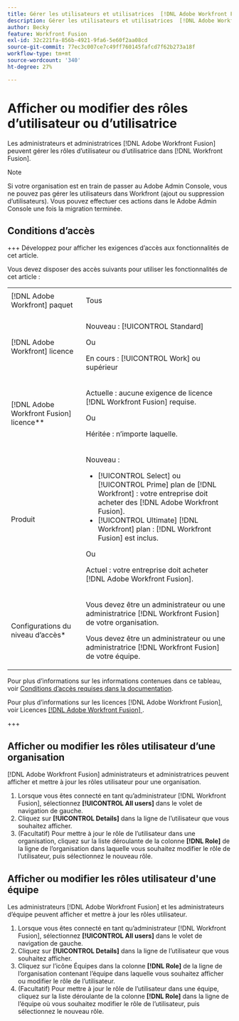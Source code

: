 ```yaml
---
title: Gérer les utilisateurs et utilisatrices  [!DNL Adobe Workfront Fusion]  de votre entreprise
description: Gérer les utilisateurs et utilisatrices  [!DNL Adobe Workfront Fusion]  de votre entreprise
author: Becky
feature: Workfront Fusion
exl-id: 32c221fa-856b-4921-9fa6-5e60f2aa08cd
source-git-commit: 77ec3c007ce7c49ff760145fafcd7f62b273a18f
workflow-type: tm+mt
source-wordcount: '340'
ht-degree: 27%

---
```


# Afficher ou modifier des rôles d’utilisateur ou d’utilisatrice

Les administrateurs et administratrices [!DNL Adobe Workfront Fusion] peuvent gérer les rôles d’utilisateur ou d’utilisatrice dans [!DNL Workfront Fusion].


>[!NOTE]
>
>Si votre organisation est en train de passer au Adobe Admin Console, vous ne pouvez pas gérer les utilisateurs dans Workfront (ajout ou suppression d’utilisateurs). Vous pouvez effectuer ces actions dans le Adobe Admin Console une fois la migration terminée.

## Conditions d’accès

+++ Développez pour afficher les exigences d’accès aux fonctionnalités de cet article.

Vous devez disposer des accès suivants pour utiliser les fonctionnalités de cet article :

<table style="table-layout:auto">
 <col> 
 <col> 
 <tbody> 
  <tr> 
   <td role="rowheader">[!DNL Adobe Workfront] paquet</td> 
   <td> <p>Tous</p> </td> 
  </tr> 
  <tr data-mc-conditions=""> 
   <td role="rowheader">[!DNL Adobe Workfront] licence</td> 
   <td> <p>Nouveau : [!UICONTROL Standard]</p><p>Ou</p><p>En cours : [!UICONTROL Work] ou supérieur</p> </td> 
  </tr> 
  <tr> 
   <td role="rowheader">[!DNL Adobe Workfront Fusion] licence**</td> 
   <td>
   <p>Actuelle : aucune exigence de licence [!DNL Workfront Fusion] requise.</p>
   <p>Ou</p>
   <p>Héritée : n’importe laquelle. </p>
   </td> 
  </tr> 
  <tr> 
   <td role="rowheader">Produit</td> 
   <td>
   <p>Nouveau :</p> <ul><li>[!UICONTROL Select] ou [!UICONTROL Prime] plan de [!DNL Workfront] : votre entreprise doit acheter des [!DNL Adobe Workfront Fusion].</li><li>[!UICONTROL Ultimate] [!DNL Workfront] plan : [!DNL Workfront Fusion] est inclus.</li></ul>
   <p>Ou</p>
   <p>Actuel : votre entreprise doit acheter [!DNL Adobe Workfront Fusion].</p>
   </td> 
  </tr>
  <tr data-mc-conditions=""> 
   <td role="rowheader">Configurations du niveau d’accès*</td>

<td> 
     <p>Vous devez être un administrateur ou une administratrice [!DNL Workfront Fusion] de votre organisation.</p>
     <p>Vous devez être un administrateur ou une administratrice [!DNL Workfront Fusion] de votre équipe.</p>
   </td> 
  </tr> 
   </td> 
  </tr> 
 </tbody> 
</table>

Pour plus d’informations sur les informations contenues dans ce tableau, voir [Conditions d’accès requises dans la documentation](/help/workfront-fusion/references/licenses-and-roles/access-level-requirements-in-documentation.md).

Pour plus d’informations sur les licences [!DNL Adobe Workfront Fusion], voir Licences [[!DNL Adobe Workfront Fusion] ](/help/workfront-fusion/set-up-and-manage-workfront-fusion/licensing-operations-overview/license-automation-vs-integration.md).

+++

## Afficher ou modifier les rôles utilisateur d’une organisation

[!DNL Adobe Workfront Fusion] administrateurs et administratrices peuvent afficher et mettre à jour les rôles utilisateur pour une organisation.

1. Lorsque vous êtes connecté en tant qu’administrateur [!DNL Workfront Fusion], sélectionnez **[!UICONTROL All users]** dans le volet de navigation de gauche.
1. Cliquez sur **[!UICONTROL Details]** dans la ligne de l’utilisateur que vous souhaitez afficher.
1. (Facultatif) Pour mettre à jour le rôle de l’utilisateur dans une organisation, cliquez sur la liste déroulante de la colonne **[!DNL Role]** de la ligne de l’organisation dans laquelle vous souhaitez modifier le rôle de l’utilisateur, puis sélectionnez le nouveau rôle.

## Afficher ou modifier les rôles utilisateur d&#39;une équipe

Les administrateurs [!DNL Adobe Workfront Fusion] et les administrateurs d’équipe peuvent afficher et mettre à jour les rôles utilisateur.

1. Lorsque vous êtes connecté en tant qu’administrateur [!DNL Workfront Fusion], sélectionnez **[!UICONTROL All users]** dans le volet de navigation de gauche.
1. Cliquez sur **[!UICONTROL Details]** dans la ligne de l’utilisateur que vous souhaitez afficher.
1. Cliquez sur l’icône Équipes dans la colonne **[!DNL Role]** de la ligne de l’organisation contenant l’équipe dans laquelle vous souhaitez afficher ou modifier le rôle de l’utilisateur.
1. (Facultatif) Pour mettre à jour le rôle de l’utilisateur dans une équipe, cliquez sur la liste déroulante de la colonne **[!DNL Role]** dans la ligne de l’équipe où vous souhaitez modifier le rôle de l’utilisateur, puis sélectionnez le nouveau rôle.
